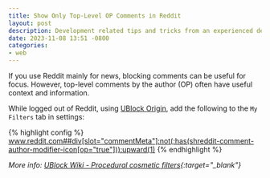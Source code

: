 ```yaml
---
title: Show Only Top-Level OP Comments in Reddit
layout: post
description: Development related tips and tricks from an experienced developer.
date: 2023-11-08 13:51 -0800
categories:
- web
---
```


If you use Reddit mainly for news, blocking comments can be useful for focus.  However, top-level comments by the author (OP) often have useful context and information.

While logged out of Reddit, using [UBlock Origin](https://ublockorigin.com/), add the following to the `My Filters` tab in settings:

{% highlight config %}
www.reddit.com##div[slot="commentMeta"]:not(:has(shreddit-comment-author-modifier-icon[op="true"])):upward(1)
{% endhighlight %}

*More info: [UBlock Wiki - Procedural cosmetic filters](https://github.com/gorhill/uBlock/wiki/Procedural-cosmetic-filters){:target="_blank"}*
